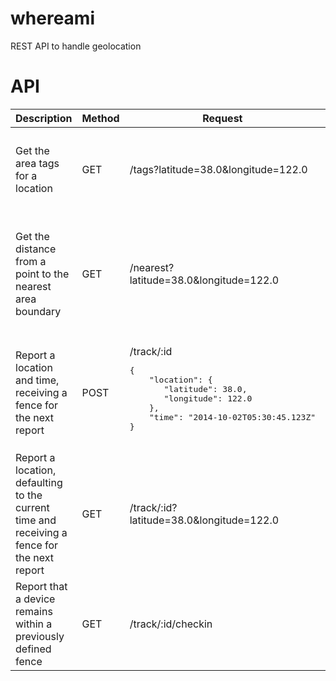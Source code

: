 whereami
========

REST API to handle geolocation



API
===

<table>
  <thead>
    <tr>
      <th>Description</th>
      <th>Method</th>
      <th>Request</th>
      <th>Response</th>
    </tr>
  </thead>
  <tbody>
    <tr>
      <td>Get the area tags for a location</td>
      <td>GET</td>
      <td>/tags?latitude=38.0&longitude=122.0</td>
      <td>
<pre>{
    "location": {
        "latitude": 38.0,
        "longitude": 132.0
    }
    "distance": 1000.0,
}</pre>
      </td>
    </tr>
    <tr>
      <td>Get the distance from a point to the nearest area boundary</td>
      <td>GET</td>
      <td>/nearest?latitude=38.0&longitude=122.0</td>
      <td>
<pre>{
    "location": {
        "latitude": 38.0,
        "longitude": 132.0
    }
    "tags": [
        "CA",
        "San Francisco",
        "94123"
    ]
}</pre>
      </td>
    </tr>
    <tr>
      <td>Report a location and time, receiving a fence for the next report</td>
      <td>POST</td>
      <td>/track/:id
      <br/>
<pre>{
    "location": {
       "latitude": 38.0,
       "longitude": 122.0
    },
    "time": "2014-10-02T05:30:45.123Z"
}</pre>
      </td>
      <td>
<pre>{
    "circle": {
        "center": {
            "latitude": 38.0,
            "longitude": 122.0
        },
        "radius": 7400.0
    },
    "time": "2014-10-02T08:30:45.123Z"
}</pre></td>
    </tr>
    <tr>
      <td>Report a location, defaulting to the current time and receiving a fence for the next report</td>
      <td>GET</td>
      <td>/track/:id?latitude=38.0&longitude=122.0</td>
      <td>
<pre>{
    "circle": {
        "center": {
            "latitude": 38.0,
            "longitude": 122.0
        },
        "radius": 7400.0
    },
    "time": "2014-10-02T08:30:45.123Z"
}</pre></td>
    </tr>
    <tr>
      <td>Report that a device remains within a previously defined fence</td>
      <td>GET</td>
      <td>/track/:id/checkin</td>
      <td></td>
    </tr>
  </tbody>
</table>


